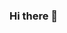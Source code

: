 ### Hi there 👋

<!--
**tayrexfmt/tayrexfmt** is a ✨ _special_ ✨ repository because its `README.md` (this file) appears on your GitHub profile.

Here are some ideas to get you started:

- 🔭 I’m currently working on python for backend and GoLang
- 🌱 I’m currently learning Python
- 👯 I’m looking to collaborate on ...
- 🤔 I’m looking for help with python
- 💬 Ask me about ...
- 📫 How to reach me: ...
- 😄 Pronouns: Him...
- ⚡ Fun fact: i'm an extroverted introvert
-->

